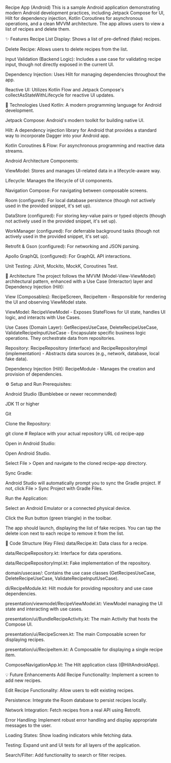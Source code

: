 Recipe App (Android)
This is a sample Android application demonstrating modern Android development practices, including Jetpack Compose for UI, Hilt for dependency injection, Kotlin Coroutines for asynchronous operations, and a clean MVVM architecture. The app allows users to view a list of recipes and delete them.

✨ Features
Recipe List Display: Shows a list of pre-defined (fake) recipes.

Delete Recipe: Allows users to delete recipes from the list.

Input Validation (Backend Logic): Includes a use case for validating recipe input, though not directly exposed in the current UI.

Dependency Injection: Uses Hilt for managing dependencies throughout the app.

Reactive UI: Utilizes Kotlin Flow and Jetpack Compose's collectAsStateWithLifecycle for reactive UI updates.

🚀 Technologies Used
Kotlin: A modern programming language for Android development.

Jetpack Compose: Android's modern toolkit for building native UI.

Hilt: A dependency injection library for Android that provides a standard way to incorporate Dagger into your Android app.

Kotlin Coroutines & Flow: For asynchronous programming and reactive data streams.

Android Architecture Components:

ViewModel: Stores and manages UI-related data in a lifecycle-aware way.

Lifecycle: Manages the lifecycle of UI components.

Navigation Compose: For navigating between composable screens.

Room (configured): For local database persistence (though not actively used in the provided snippet, it's set up).

DataStore (configured): For storing key-value pairs or typed objects (though not actively used in the provided snippet, it's set up).

WorkManager (configured): For deferrable background tasks (though not actively used in the provided snippet, it's set up).

Retrofit & Gson (configured): For networking and JSON parsing.

Apollo GraphQL (configured): For GraphQL API interactions.

Unit Testing: JUnit, Mockito, MockK, Coroutines Test.

📐 Architecture
The project follows the MVVM (Model-View-ViewModel) architectural pattern, enhanced with a Use Case (Interactor) layer and Dependency Injection (Hilt):

View (Composables): RecipeScreen, RecipeItem - Responsible for rendering the UI and observing ViewModel state.

ViewModel: RecipeViewModel - Exposes StateFlows for UI state, handles UI logic, and interacts with Use Cases.

Use Cases (Domain Layer): GetRecipesUseCase, DeleteRecipeUseCase, ValidateRecipeInputUseCase - Encapsulate specific business logic operations. They orchestrate data from repositories.

Repository: RecipeRepository (interface) and RecipeRepositoryImpl (implementation) - Abstracts data sources (e.g., network, database, local fake data).

Dependency Injection (Hilt): RecipeModule - Manages the creation and provision of dependencies.

⚙️ Setup and Run
Prerequisites:

Android Studio (Bumblebee or newer recommended)

JDK 11 or higher

Git

Clone the Repository:

git clone <repository-url> # Replace <repository-url> with your actual repository URL
cd recipe-app

Open in Android Studio:

Open Android Studio.

Select File > Open and navigate to the cloned recipe-app directory.

Sync Gradle:

Android Studio will automatically prompt you to sync the Gradle project. If not, click File > Sync Project with Gradle Files.

Run the Application:

Select an Android Emulator or a connected physical device.

Click the Run button (green triangle) in the toolbar.

The app should launch, displaying the list of fake recipes. You can tap the delete icon next to each recipe to remove it from the list.

📁 Code Structure (Key Files)
data/Recipe.kt: Data class for a recipe.

data/RecipeRepository.kt: Interface for data operations.

data/RecipeRepositoryImpl.kt: Fake implementation of the repository.

domain/usecase/: Contains the use case classes (GetRecipesUseCase, DeleteRecipeUseCase, ValidateRecipeInputUseCase).

di/RecipeModule.kt: Hilt module for providing repository and use case dependencies.

presentation/viewmodel/RecipeViewModel.kt: ViewModel managing the UI state and interacting with use cases.

presentation/ui/BundleRecipeActivity.kt: The main Activity that hosts the Compose UI.

presentation/ui/RecipeScreen.kt: The main Composable screen for displaying recipes.

presentation/ui/RecipeItem.kt: A Composable for displaying a single recipe item.

ComposeNavigationApp.kt: The Hilt application class (@HiltAndroidApp).

💡 Future Enhancements
Add Recipe Functionality: Implement a screen to add new recipes.

Edit Recipe Functionality: Allow users to edit existing recipes.

Persistence: Integrate the Room database to persist recipes locally.

Network Integration: Fetch recipes from a real API using Retrofit.

Error Handling: Implement robust error handling and display appropriate messages to the user.

Loading States: Show loading indicators while fetching data.

Testing: Expand unit and UI tests for all layers of the application.

Search/Filter: Add functionality to search or filter recipes.